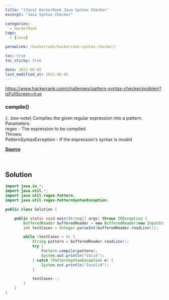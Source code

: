 ```yaml
---
title: "[Java] HackerRank Java Syntax Checker"
excerpt: "Java Syntax Checker"

categories:
  - HackerRank
tags:
  - [Java]

permalink: /hackerrank/hackerrank-syntax-checker/

toc: true
toc_sticky: true

date: 2022-06-05
last_modified_at: 2022-06-05
---
```


<https://www.hackerrank.com/challenges/pattern-syntax-checker/problem?isFullScreen=true>

### compile()

{: .box-note}
Compiles the given regular expression into a pattern.<br>
Parameters:<br>
regex - The expression to be compiled<br>
Throws:<br>
PatternSyntaxException - If the expression's syntax is invalid


[**Source**](https://docs.oracle.com/javase/6/docs/api/java/util/regex/Pattern.html#compile%28java.lang.String%29)

<br>

## Solution

```java
import java.io.*;
import java.util.*;
import java.util.regex.Pattern;
import java.util.regex.PatternSyntaxException;

public class Solution {

    public static void main(String[] args) throws IOException {
        BufferedReader bufferedReader = new BufferedReader(new InputStreamReader(System.in));
        int testCases = Integer.parseInt(bufferedReader.readLine());

        while (testCases > 0) {
            String pattern = bufferedReader.readLine();
            try {
                Pattern.compile(pattern);
                System.out.println("Valid");
            } catch (PatternSyntaxException e) {
                System.out.println("Invalid");
            }

            testCases--;
        }
    }
}
```